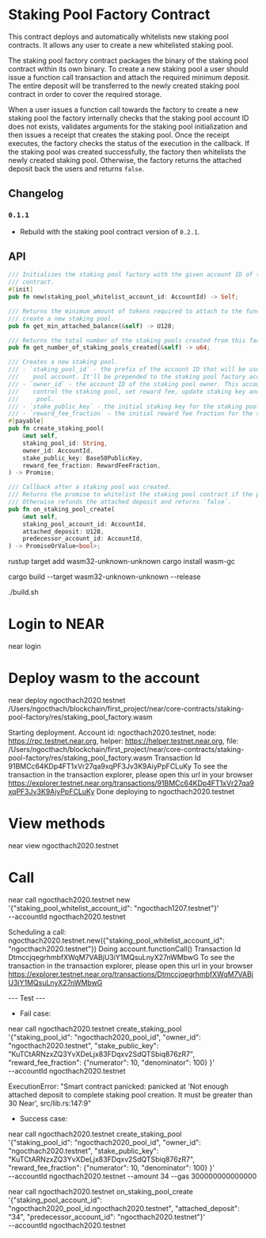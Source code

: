 # Staking Pool Factory Contract

This contract deploys and automatically whitelists new staking pool contracts.
It allows any user to create a new whitelisted staking pool.

The staking pool factory contract packages the binary of the staking pool contract within its own binary.
To create a new staking pool a user should issue a function call transaction and attach the required minimum deposit.
The entire deposit will be transferred to the newly created staking pool contract in order to cover the required storage.

When a user issues a function call towards the factory to create a new staking pool the factory internally checks that
the staking pool account ID does not exists, validates arguments for the staking pool initialization and then issues a
receipt that creates the staking pool. Once the receipt executes, the factory checks the status of the execution in the
callback. If the staking pool was created successfully, the factory then whitelists the newly created staking pool.
Otherwise, the factory returns the attached deposit back the users and returns `false`.

## Changelog

### `0.1.1`

- Rebuild with the staking pool contract version of `0.2.1`.

## API

```rust
/// Initializes the staking pool factory with the given account ID of the staking pool whitelist
/// contract.
#[init]
pub fn new(staking_pool_whitelist_account_id: AccountId) -> Self;

/// Returns the minimum amount of tokens required to attach to the function call to
/// create a new staking pool.
pub fn get_min_attached_balance(&self) -> U128;

/// Returns the total number of the staking pools created from this factory.
pub fn get_number_of_staking_pools_created(&self) -> u64;

/// Creates a new staking pool.
/// - `staking_pool_id` - the prefix of the account ID that will be used to create a new staking
///    pool account. It'll be prepended to the staking pool factory account ID separated by dot.
/// - `owner_id` - the account ID of the staking pool owner. This account will be able to
///    control the staking pool, set reward fee, update staking key and vote on behalf of the
///     pool.
/// - `stake_public_key` - the initial staking key for the staking pool.
/// - `reward_fee_fraction` - the initial reward fee fraction for the staking pool.
#[payable]
pub fn create_staking_pool(
    &mut self,
    staking_pool_id: String,
    owner_id: AccountId,
    stake_public_key: Base58PublicKey,
    reward_fee_fraction: RewardFeeFraction,
) -> Promise;

/// Callback after a staking pool was created.
/// Returns the promise to whitelist the staking pool contract if the pool creation succeeded.
/// Otherwise refunds the attached deposit and returns `false`.
pub fn on_staking_pool_create(
    &mut self,
    staking_pool_account_id: AccountId,
    attached_deposit: U128,
    predecessor_account_id: AccountId,
) -> PromiseOrValue<bool>;
```

rustup target add wasm32-unknown-unknown
cargo install wasm-gc

cargo build --target wasm32-unknown-unknown --release

./build.sh


# Login to NEAR
near login

# Deploy wasm to the <accountId> account
near deploy ngocthach2020.testnet /Users/ngocthach/blockchain/first_project/near/core-contracts/staking-pool-factory/res/staking_pool_factory.wasm 

Starting deployment. Account id: ngocthach2020.testnet, node: https://rpc.testnet.near.org, helper: https://helper.testnet.near.org, file: /Users/ngocthach/blockchain/first_project/near/core-contracts/staking-pool-factory/res/staking_pool_factory.wasm
Transaction Id 91BMCc64KDp4FT1xVr27qa9xqPF3Jv3K9AiyPpFCLuKy
To see the transaction in the transaction explorer, please open this url in your browser
https://explorer.testnet.near.org/transactions/91BMCc64KDp4FT1xVr27qa9xqPF3Jv3K9AiyPpFCLuKy
Done deploying to ngocthach2020.testnet


# View methods
near view ngocthach2020.testnet <method-name>

# Call
near call ngocthach2020.testnet new \
'{"staking_pool_whitelist_account_id": "ngocthach1207.testnet"}' \
 --accountId ngocthach2020.testnet


Scheduling a call: ngocthach2020.testnet.new({"staking_pool_whitelist_account_id": "ngocthach2020.testnet"})
Doing account.functionCall()
Transaction Id DtmccjqegrhmbfXWqM7VABjU3iY1MQsuLnyX27nWMbwG
To see the transaction in the transaction explorer, please open this url in your browser
https://explorer.testnet.near.org/transactions/DtmccjqegrhmbfXWqM7VABjU3iY1MQsuLnyX27nWMbwG


--- Test ---
+ Fail case:

near call ngocthach2020.testnet create_staking_pool \
'{"staking_pool_id": "ngocthach2020_pool_id", "owner_id": "ngocthach2020.testnet", "stake_public_key": "KuTCtARNzxZQ3YvXDeLjx83FDqxv2SdQTSbiq876zR7", "reward_fee_fraction": {"numerator": 10, "denominator": 100} }' \
 --accountId ngocthach2020.testnet

 ExecutionError: "Smart contract panicked: panicked at 'Not enough attached deposit to complete staking pool creation. It must be greater than 30 Near', src/lib.rs:147:9"


 + Success case: 


near call ngocthach2020.testnet create_staking_pool \
'{"staking_pool_id": "ngocthach2020_pool_id", "owner_id": "ngocthach2020.testnet", "stake_public_key": "KuTCtARNzxZQ3YvXDeLjx83FDqxv2SdQTSbiq876zR7", "reward_fee_fraction": {"numerator": 10, "denominator": 100} }' \
 --accountId ngocthach2020.testnet --amount 34 --gas 300000000000000


near call ngocthach2020.testnet on_staking_pool_create \
'{"staking_pool_account_id": "ngocthach2020_pool_id.ngocthach2020.testnet", "attached_deposit": "34", "predecessor_account_id": "ngocthach2020.testnet"}' \
 --accountId ngocthach2020.testnet








